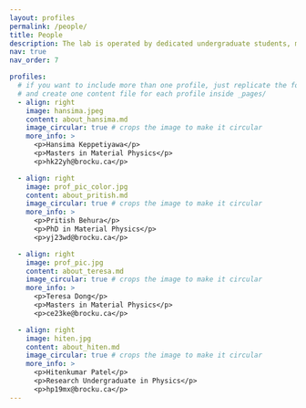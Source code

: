 ```yaml
---
layout: profiles
permalink: /people/
title: People
description: The lab is operated by dedicated undergraduate students, master's students, and PhD candidates, each bringing unique skills and perspectives to our multidisciplinary research projects. Dr. Kaur and her team are committed to fostering an environment of learning and innovation.
nav: true
nav_order: 7

profiles:
  # if you want to include more than one profile, just replicate the following block
  # and create one content file for each profile inside _pages/
  - align: right
    image: hansima.jpeg
    content: about_hansima.md
    image_circular: true # crops the image to make it circular
    more_info: >
      <p>Hansima Keppetiyawa</p>
      <p>Masters in Material Physics</p>
      <p>hk22yh@brocku.ca</p>

  - align: right
    image: prof_pic_color.jpg
    content: about_pritish.md
    image_circular: true # crops the image to make it circular
    more_info: >
      <p>Pritish Behura</p>
      <p>PhD in Material Physics</p>
      <p>yj23wd@brocku.ca</p>

  - align: right
    image: prof_pic.jpg
    content: about_teresa.md
    image_circular: true # crops the image to make it circular
    more_info: >
      <p>Teresa Dong</p>
      <p>Masters in Material Physics</p>
      <p>ce23ke@brocku.ca</p>

  - align: right
    image: hiten.jpg
    content: about_hiten.md
    image_circular: true # crops the image to make it circular
    more_info: >
      <p>Hitenkumar Patel</p>
      <p>Research Undergraduate in Physics</p>
      <p>hp19mx@brocku.ca</p>
---
```

